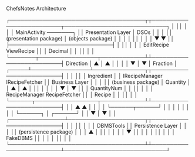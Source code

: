   ChefsNotes Architecture

┌─────────────────────────────────────┬┬─────────────────────────┬────────────────────────────┐
│                                     ││                         │                            │
│ MainActivity   ───────┐             ││ Presentation Layer      │  DSOs                      │
│                       │             ││ (presentation package)  │  (objects package)         │
│       │               │             ││                         │                            │
│       ▼               ▼             ││                         ├────────────────────────────┤
│                                     ││                         │                            │
│ EditRecipe        ViewRecipe        ││                         │  Decimal                   │
│                                     ││                         │                            │
└───────┬────────────────┬────────────┴┴─────────────────────────┤  Direction                 │
      ▲ │              ▲ │                                       │                            │
      │ ▼              │ ▼                                       │  Fraction                  │
┌─────┴────────────────┴──────────────┬┬─────────────────────────┤                            │
│                                     ││                         │  Ingredient                │
│ IRecipeManager    IRecipeFetcher    ││ Business Layer          │                            │
│                                     ││ (business package)      │  Quantity                  │
│     ▲ │              ▲ │            ││                         │                            │
│     │ ▼              │ ▼            ││                         │  QuantityNum               │
│                                     ││                         │                            │
│ RecipeManager     RecipeFetcher     ││                         │  Recipe                    │
│                                     ││                         │                            │
└──────┬─────────────────┬────────────┴┴─────────────────────────┤                            │
       │ ▲             ▲ │                                       │                            │
       │ └──────┬──────┘ │                                       │                            │
       │        │        │                                       │                            │
       └──────┐ │ ┌──────┘                                       │                            │
              ▼ │ ▼                                              │                            │
┌───────────────┴─────────────────────┬┬─────────────────────────┤                            │
│                                     ││                         │                            │
│           DBMSTools                 ││ Persistence Layer       │                            │
│                                     ││ (persistence package)   │                            │
│              ▲ │                    ││                         │                            │
│              │ ▼                    ││                         │                            │
│                                     ││                         │                            │
│            FakeDBMS                 ││                         │                            │
│                                     ││                         │                            │
└─────────────────────────────────────┴┴─────────────────────────┴────────────────────────────┘
